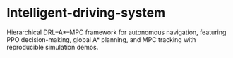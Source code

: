 # Intelligent-driving-system
Hierarchical DRL–A*–MPC framework for autonomous navigation,  featuring PPO decision-making, global A* planning, and MPC tracking  with reproducible simulation demos.
